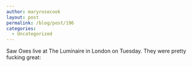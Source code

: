 ```yaml
---
author: maryrosecook
layout: post
permalink: /blog/post/196
categories:
  - Uncategorized
---
```

Saw Oxes live at The Luminaire in London on Tuesday. They were pretty fucking great:

<object height="344" width="425"><param name="movie" value="https://www.youtube.com/v/K5pPCJuJDWc&amp;hl=en&amp;fs=1" />
<param name="allowFullScreen" value="true" />
<param name="allowscriptaccess" value="always" />
<embed allowfullscreen="true" src="https://www.youtube.com/v/K5pPCJuJDWc&amp;hl=en&amp;fs=1" allowscriptaccess="always" type="application/x-shockwave-flash" height="405" width="500"></embed></object>
